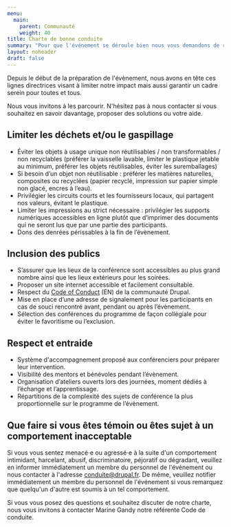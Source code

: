 ```yaml
---
menu:
  main:
    parent: Communauté
    weight: 40
title: Charte de bonne conduite
summary: "Pour que l'événement se déroule bien nous vous demandons de respecter la charte de bonne conduite de l'événement."
layout: noheader
draft: false
---
```

Depuis le début de la préparation de l'évènement, nous avons en tête ces lignes directrices visant à limiter notre impact mais aussi garantir un cadre serein pour toutes et tous.

Nous vous invitons à les parcourir. N'hésitez pas à nous contacter si vous souhaitez en savoir davantage, proposer des solutions ou votre aide.

## Limiter les déchets et/ou le gaspillage

* Éviter les objets à usage unique non réutilisables / non transformables / non recyclables (préférer la vaisselle lavable, limiter le plastique jetable au minimum, préférer les objets réutilisables, éviter les suremballages)
* Si besoin d’un objet non réutilisable : préférer les matières naturelles, composites ou recyclées (papier recyclé, impression sur papier simple non glacé, encres à l’eau).
* Privilégier les circuits courts et les fournisseurs locaux, qui partagent nos valeurs, évitant le plastique.
* Limiter les impressions au strict nécessaire : privilégier les supports numériques accessibles en ligne plutôt que d’imprimer des documents qui ne seront lus que par une partie des participants.
* Dons des denrées périssables à la fin de l’évènement.

## Inclusion des publics

* S’assurer que les lieux de la conférence sont accessibles au plus grand nombre ainsi que les lieux extérieurs pour les soirées.
* Proposer un site internet accessible et facilement consultable.
* Respect du [Code of Conduct](https://www.drupal.org/dcoc) (EN) de la communauté Drupal.
* Mise en place d’une adresse de signalement pour les participants en cas de souci rencontré avant, pendant ou après l’évènement.
* Sélection des conférences du programme de façon collégiale pour éviter le favoritisme ou l’exclusion.

## Respect et entraide

* Système d'accompagnement proposé aux conférenciers pour préparer leur intervention.
* Visibilité des mentors et bénévoles pendant l’évènement.
* Organisation d’ateliers ouverts lors des journées, moment dédiés à l’échange et l’apprentissage.
* Répartitions de la complexité des sujets de conférence la plus proportionnelle sur le programme de l’évènement.

## Que faire si vous êtes témoin ou êtes sujet à un comportement inacceptable

Si vous vous sentez menacé⋅e ou agressé⋅e à la suite d'un comportement intimidant, harcelant, abusif, discriminatoire, péjoratif ou dégradant, veuillez en informer immédiatement un membre du personnel de l'événement ou nous contacter à l'adresse conduite@drupal.fr. De même, veuillez notifier immédiatement un membre du personnel de l'événement si vous remarquez que quelqu'un d'autre est soumis à un tel comportement.

Si vous vous posez des questions et souhaitez discuter de notre charte, nous vous invitons à contacter Marine Gandy notre référente Code de conduite.
